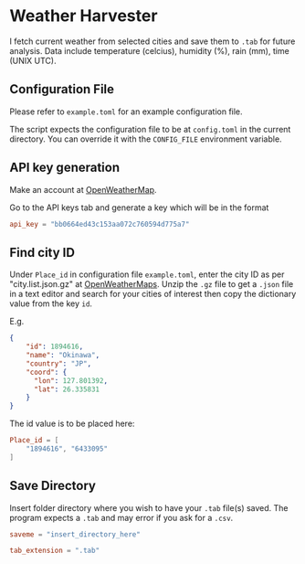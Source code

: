 # Weather Harvester

I fetch current weather from selected cities and save them to `.tab` for future analysis. Data include temperature (celcius), humidity (%), rain (mm), time (UNIX UTC).

## Configuration File

Please refer to `example.toml` for an example configuration file.

The script expects the configuration file to be at `config.toml` in the current directory. You can override it with the `CONFIG_FILE` environment variable.

## API key generation

Make an account at [OpenWeatherMap](https://home.openweathermap.org/api_keys).

Go to the API keys tab and generate a key which will be in the format
```toml
api_key = "bb0664ed43c153aa072c760594d775a7"
```

## Find city ID

Under `Place_id` in configuration file `example.toml`, enter the city ID as per "city.list.json.gz" at [OpenWeatherMaps](http://bulk.openweathermap.org/sample/). Unzip the `.gz` file to get a `.json` file in a text editor and search for your cities of interest then copy the dictionary value from the key `id`.

E.g.
```json
{
    "id": 1894616,
    "name": "Okinawa",
    "country": "JP",
    "coord": {
      "lon": 127.801392,
      "lat": 26.335831
    }
}
```

The id value is to be placed here:

```toml
Place_id = [
    "1894616", "6433095"
]
```

## Save Directory

Insert folder directory where you wish to have your `.tab` file(s) saved. The program expects a `.tab` and may error if you ask for a `.csv`.

```toml
saveme = "insert_directory_here"

tab_extension = ".tab"
```
